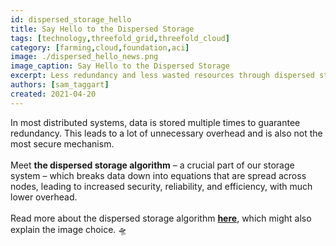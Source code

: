 ```yaml
---
id: dispersed_storage_hello
title: Say Hello to the Dispersed Storage
tags: [technology,threefold_grid,threefold_cloud]
category: [farming,cloud,foundation,aci]
image: ./dispersed_hello_news.png
image_caption: Say Hello to the Dispersed Storage
excerpt: Less redundancy and less wasted resources through dispersed storage on the ThreeFold Grid.
authors: [sam_taggart]
created: 2021-04-20
---
```


In most distributed systems, data is stored multiple times to guarantee redundancy. This leads to a lot of unnecessary overhead and is also not the most secure mechanism.
<br/>
<br/>
Meet **the dispersed storage algorithm** – a crucial part of our storage system – which breaks data down into equations that are spread across nodes, leading to increased security, reliability, and efficiency, with much lower overhead.
<br/>
<br/>
Read more about the dispersed storage algorithm **[here](https://library.threefold.me/info/threefold/#/threefold__part5_ultra_efficient_storage?id=the-space-algorithm-of-storage)**, which might also explain the image choice. 🛸
